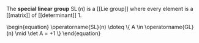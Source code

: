 The **special linear group** $\operatorname{SL}(n)$ is a [[Lie group]] where every element is a [[matrix]] of [[determinant]] 1.

\begin{equation}
\operatorname{SL}(n) \doteq \\{ A \in \operatorname{GL}(n) \mid \det A = +1 \\}
\end{equation}